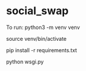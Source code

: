 # social_swap

To run:
  python3 -m venv venv 
  
  source venv/bin/activate 
  
  pip install -r requirements.txt

  python wsgi.py

